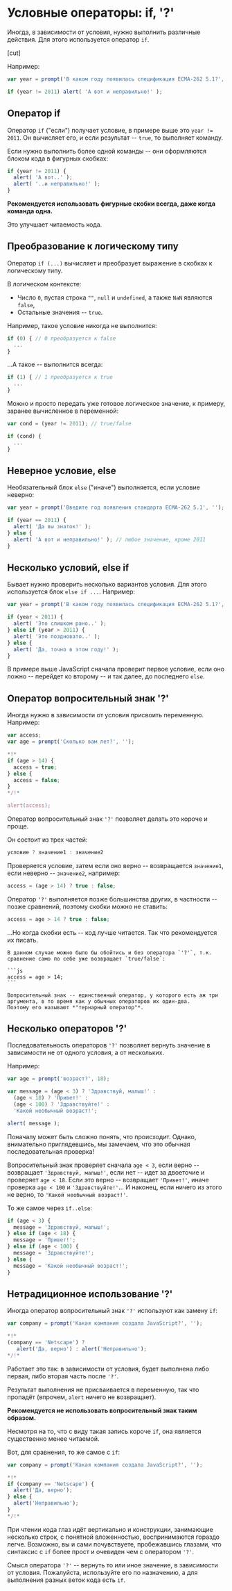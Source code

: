 # Условные операторы: if, '?'

Иногда, в зависимости от условия, нужно выполнить различные действия. Для этого используется оператор `if`.

[cut]

Например:

```js run
var year = prompt('В каком году появилась спецификация ECMA-262 5.1?', '');

if (year != 2011) alert( 'А вот и неправильно!' );
```

## Оператор if

Оператор `if` ("если") получает условие, в примере выше это `year != 2011`. Он вычисляет его, и если результат -- `true`, то выполняет команду.

Если нужно выполнить более одной команды -- они оформляются блоком кода в фигурных скобках:

```js
if (year != 2011) {
  alert( 'А вот..' );
  alert( '..и неправильно!' );
}
```

**Рекомендуется использовать фигурные скобки всегда, даже когда команда одна.**

Это улучшает читаемость кода.

## Преобразование к логическому типу

Оператор `if (...)` вычисляет и преобразует выражение в скобках к логическому типу.

В логическом контексте:

- Число `0`, пустая строка `""`, `null` и `undefined`, а также `NaN` являются `false`,
- Остальные значения -- `true`.

Например, такое условие никогда не выполнится:

```js
if (0) { // 0 преобразуется к false
  ...
}
```

...А такое -- выполнится всегда:

```js
if (1) { // 1 преобразуется к true
  ...
}
```

Можно и просто передать уже готовое логическое значение, к примеру, заранее вычисленное в переменной:

```js
var cond = (year != 2011); // true/false

if (cond) {
  ...
}
```

## Неверное условие, else

Необязательный блок `else` ("иначе") выполняется, если условие неверно:

```js run
var year = prompt('Введите год появления стандарта ECMA-262 5.1', '');

if (year == 2011) {
  alert( 'Да вы знаток!' );
} else {
  alert( 'А вот и неправильно!' ); // любое значение, кроме 2011
}
```

## Несколько условий, else if

Бывает нужно проверить несколько вариантов условия. Для этого используется блок `else if ...`. Например:

```js run
var year = prompt('В каком году появилась спецификация ECMA-262 5.1?', '');

if (year < 2011) {
  alert( 'Это слишком рано..' );
} else if (year > 2011) {
  alert( 'Это поздновато..' );
} else {
  alert( 'Да, точно в этом году!' );
}
```

В примере выше JavaScript сначала проверит первое условие, если оно ложно -- перейдет ко второму -- и так далее, до последнего `else`.

## Оператор вопросительный знак '?'
Иногда нужно в зависимости от условия присвоить переменную. Например:

```js run no-beautify
var access;
var age = prompt('Сколько вам лет?', '');

*!*
if (age > 14) {
  access = true;
} else {
  access = false;
}
*/!*

alert(access);
```

Оператор вопросительный знак `'?'` позволяет делать это короче и проще.

Он состоит из трех частей:

```js
условие ? значение1 : значение2
```

Проверяется условие, затем если оно верно -- возвращается `значение1`, если неверно -- `значение2`, например:

```js
access = (age > 14) ? true : false;
```

Оператор `'?'` выполняется позже большинства других, в частности -- позже сравнений, поэтому скобки можно не ставить:

```js
access = age > 14 ? true : false;
```

...Но когда скобки есть -- код лучше читается. Так что рекомендуется их писать.

````smart
В данном случае можно было бы обойтись и без оператора `'?'`, т.к. сравнение само по себе уже возвращает `true/false`:

```js
access = age > 14;
```
````

```smart header="\"Тернарный оператор\""
Вопросительный знак -- единственный оператор, у которого есть аж три аргумента, в то время как у обычных операторов их один-два.
Поэтому его называют *"тернарный оператор"*.
```

## Несколько операторов '?'

Последовательность операторов  `'?'` позволяет вернуть значение в зависимости не от одного условия, а от нескольких.

Например:
```js run
var age = prompt('возраст?', 18);

var message = (age < 3) ? 'Здравствуй, малыш!' :
  (age < 18) ? 'Привет!' :
  (age < 100) ? 'Здравствуйте!' :
  'Какой необычный возраст!';

alert( message );
```

Поначалу может быть сложно понять, что происходит. Однако, внимательно приглядевшись, мы замечаем, что это обычная последовательная проверка!

Вопросительный знак проверяет сначала `age < 3`, если верно -- возвращает `'Здравствуй, малыш!'`, если нет -- идет за двоеточие и проверяет `age < 18`. Если это верно -- возвращает `'Привет!'`, иначе проверка `age < 100` и `'Здравствуйте!'`... И наконец, если ничего из этого не верно, то `'Какой необычный возраст!'`.

То же самое через `if..else`:

```js
if (age < 3) {
  message = 'Здравствуй, малыш!';
} else if (age < 18) {
  message = 'Привет!';
} else if (age < 100) {
  message = 'Здравствуйте!';
} else {
  message = 'Какой необычный возраст!';
}
```

## Нетрадиционное использование '?'

Иногда оператор вопросительный знак `'?'` используют как замену `if`:

```js run no-beautify
var company = prompt('Какая компания создала JavaScript?', '');

*!*
(company == 'Netscape') ?
   alert('Да, верно') : alert('Неправильно');
*/!*
```

Работает это так: в зависимости от условия, будет выполнена либо первая, либо вторая часть после `'?'`.

Результат выполнения не присваивается в переменную, так что пропадёт (впрочем, `alert` ничего не возвращает).

**Рекомендуется не использовать вопросительный знак таким образом.**

Несмотря на то, что с виду такая запись короче `if`, она является существенно менее читаемой.

Вот, для сравнения, то же самое с `if`:

```js run no-beautify
var company = prompt('Какая компания создала JavaScript?', '');

*!*
if (company == 'Netscape') {
  alert('Да, верно');
} else {
  alert('Неправильно');
}
*/!*
```

При чтении кода глаз идёт вертикально и конструкции, занимающие несколько строк, с понятной вложенностью, воспринимаются гораздо легче. Возможно, вы и сами почувствуете, пробежавшись глазами, что синтаксис с `if` более прост и очевиден чем с оператором `'?'`.

Смысл оператора `'?'` -- вернуть то или иное значение, в зависимости от условия. Пожалуйста, используйте его по назначению, а для выполнения разных веток кода есть `if`.

